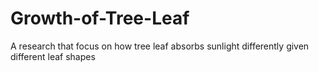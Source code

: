 Growth-of-Tree-Leaf
===================

A research that focus on how tree leaf absorbs sunlight differently given different leaf shapes